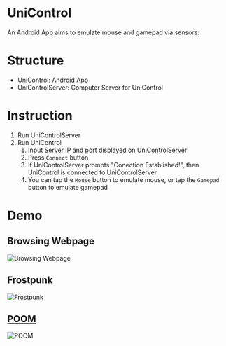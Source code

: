 # UniControl
An Android App aims to emulate mouse and gamepad via sensors.

# Structure
- UniControl: Android App
- UniControlServer: Computer Server for UniControl

# Instruction
1. Run UniControlServer
2. Run UniControl
   1. Input Server IP and port displayed on UniControlServer
   2. Press `Connect` button
   3. If UniControlServer prompts "Conection Established!", then UniControl is connected to UniControlServer
   4. You can tap the `Mouse` button to emulate mouse, or tap the `Gamepad` button to emulate gamepad
# Demo
## Browsing Webpage
![Browsing Webpage](images/Web.gif)
## Frostpunk
![Frostpunk](images/Frostpunk.gif)
## [POOM](https://freds72.itch.io/poom)
![POOM](images/POOM.gif)